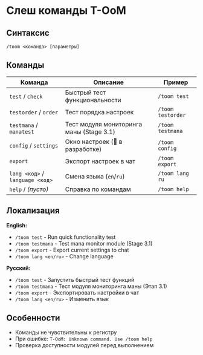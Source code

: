 # Слеш команды T-OoM

## Синтаксис
```
/toom <команда> [параметры]
```

## Команды

| Команда | Описание | Пример |
|---------|----------|--------|
| `test` / `check` | Быстрый тест функциональности | `/toom test` |
| `testorder` / `order` | Тест порядка настроек | `/toom testorder` |
| `testmana` / `manatest` | Тест модуля мониторинга маны (Stage 3.1) | `/toom testmana` |
| `config` / `settings` | Окно настроек (🚧 в разработке) | `/toom config` |
| `export` | Экспорт настроек в чат | `/toom export` |
| `lang <код>` / `language <код>` | Смена языка (`en`/`ru`) | `/toom lang ru` |
| `help` / *(пусто)* | Справка по командам | `/toom help` |

## Локализация

**English:**
- `/toom test` - Run quick functionality test
- `/toom testmana` - Test mana monitor module (Stage 3.1)
- `/toom export` - Export current settings to chat  
- `/toom lang <en/ru>` - Change language

**Русский:**
- `/toom test` - Запустить быстрый тест функций
- `/toom testmana` - Тест модуля мониторинга маны (Этап 3.1)
- `/toom export` - Экспортировать настройки в чат
- `/toom lang <en/ru>` - Изменить язык

## Особенности
- Команды не чувствительны к регистру
- При ошибке: `T-OoM: Unknown command. Use /toom help`
- Проверка доступности модулей перед выполнением
